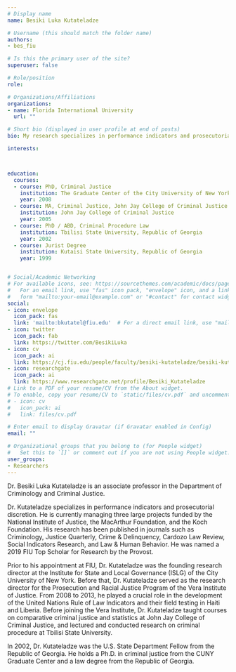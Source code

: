 ```yaml
---
# Display name
name: Besiki Luka Kutateladze

# Username (this should match the folder name)
authors:
- bes_fiu

# Is this the primary user of the site?
superuser: false

# Role/position
role:

# Organizations/Affiliations
organizations:
- name: Florida International University
  url: ""

# Short bio (displayed in user profile at end of posts)
bio: My research specializes in performance indicators and prosecutorial discretion

interests:



education:
  courses:
  - course: PhD, Criminal Justice
    institution: The Graduate Center of the City University of New York
    year: 2008
  - course: MA, Criminal Justice, John Jay College of Criminal Justice 
    institution: John Jay College of Criminal Justice
    year: 2005
  - course: PhD / ABD, Criminal Procedure Law
    institution: Tbilisi State University, Republic of Georgia
    year: 2002
  - course: Jurist Degree
    institution: Kutaisi State University, Republic of Georgia
    year: 1999


# Social/Academic Networking
# For available icons, see: https://sourcethemes.com/academic/docs/page-builder/#icons
#   For an email link, use "fas" icon pack, "envelope" icon, and a link in the
#   form "mailto:your-email@example.com" or "#contact" for contact widget.
social:
- icon: envelope
  icon_pack: fas
  link: 'mailto:bkutatel@fiu.edu'  # For a direct email link, use "mailto:test@example.org".
- icon: twitter
  icon_pack: fab
  link: https://twitter.com/BesikiLuka
- icon: cv
  icon_pack: ai
  link: https://cj.fiu.edu/people/faculty/besiki-kutateladze/besiki-kutateladze-cv.pdf
- icon: researchgate
  icon_pack: ai
  link: https://www.researchgate.net/profile/Besiki_Kutateladze
# Link to a PDF of your resume/CV from the About widget.
# To enable, copy your resume/CV to `static/files/cv.pdf` and uncomment the lines below.
# - icon: cv
#   icon_pack: ai
#   link: files/cv.pdf

# Enter email to display Gravatar (if Gravatar enabled in Config)
email: ""

# Organizational groups that you belong to (for People widget)
#   Set this to `[]` or comment out if you are not using People widget.
user_groups:
- Researchers
---
```


Dr. Besiki Luka Kutateladze is an associate professor in the Department of Criminology and Criminal Justice.

Dr. Kutateladze specializes in performance indicators and prosecutorial discretion. He is currently managing three large projects funded by the National Institute of Justice, the MacArthur Foundation, and the Koch Foundation. His research has been published in journals such as Criminology, Justice Quarterly, Crime & Delinquency, Cardozo Law Review, Social Indicators Research, and Law & Human Behavior. He was named a 2019 FIU Top Scholar for Research by the Provost.

Prior to his appointment at FIU, Dr. Kutateladze was the founding research director at the Institute for State and Local Governance (ISLG) of the City University of New York. Before that, Dr. Kutateladze served as the research director for the Prosecution and Racial Justice Program of the Vera Institute of Justice. From 2008 to 2013, he played a crucial role in the development of the United Nations Rule of Law Indicators and their field testing in Haiti and Liberia. Before joining the Vera Institute, Dr. Kutateladze taught courses on comparative criminal justice and statistics at John Jay College of Criminal Justice, and lectured and conducted research on criminal procedure at Tbilisi State University.

In 2002, Dr. Kutateladze was the U.S. State Department Fellow from the Republic of Georgia. He holds a Ph.D. in criminal justice from the CUNY Graduate Center and a law degree from the Republic of Georgia.